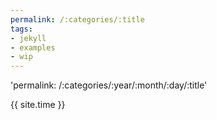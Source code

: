 ```yaml
---
permalink: /:categories/:title
tags:
- jekyll
- examples
- wip
---
```


'permalink: /:categories/:year/:month/:day/:title'

{{ site.time }}
